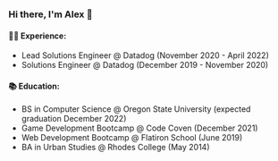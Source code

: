 ### Hi there, I'm Alex 👋

<!--
**alexandrafren/alexandrafren** is a ✨ _special_ ✨ repository because its `README.md` (this file) appears on your GitHub profile.

Here are some ideas to get you started:

- 🔭 I’m currently working on ...
- 🌱 I’m currently learning ...
- 👯 I’m looking to collaborate on ...
- 🤔 I’m looking for help with ...
- 💬 Ask me about ...
- 📫 How to reach me: ...
- 😄 Pronouns: ...
- ⚡ Fun fact: ...
-->

#### 👩‍💻 Experience:
* Lead Solutions Engineer @ Datadog (November 2020 - April 2022)
* Solutions Engineer @ Datadog (December 2019 - November 2020)

#### 📚 Education:
* BS in Computer Science @ Oregon State University (expected graduation December 2022)
* Game Development Bootcamp @ Code Coven (December 2021)
* Web Development Bootcamp @ Flatiron School (June 2019)
* BA in Urban Studies @ Rhodes College (May 2014)
